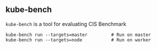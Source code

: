## kube-bench


`kube-bench` is a tool for evaluating CIS Benchmark


```
kube-bench run --targets=master 		# Run on master
kube-bench run --targets=node			# Run on worker
```
